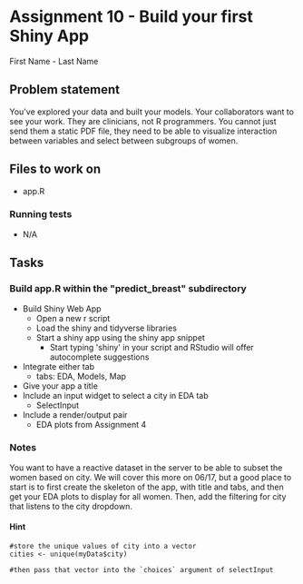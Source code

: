 # Assignment 10 - Build your first Shiny App

First Name - Last Name

## **Problem statement**

You've explored your data and built your models. Your collaborators want to see your work. They are clinicians, not R programmers. You cannot just send them a static PDF file, they need to be able to visualize interaction between variables and select between subgroups of women.

## Files to work on

* app.R

### Running tests

* N/A

## Tasks

### Build app.R within the "predict_breast" subdirectory

- Build Shiny Web App
  - Open a new r script
  - Load the shiny and tidyverse libraries
  - Start a shiny app using the shiny app snippet
    - Start typing 'shiny' in your script and RStudio will offer autocomplete suggestions
- Integrate either tab
  - tabs: EDA, Models, Map
- Give your app a title
- Include an input widget to select a city in EDA tab
  - SelectInput
- Include a render/output pair
  - EDA plots from Assignment 4

### Notes
You want to have a reactive dataset in the server to be able to subset the women based on city. We will cover this more on 06/17, but a good place to start is to first create the skeleton of the app, with title and tabs, and then get your EDA plots to display for all women. Then, add the filtering for city that listens to the city dropdown.

#### Hint

```{r}
#store the unique values of city into a vector
cities <- unique(myData$city)

#then pass that vector into the `choices` argument of selectInput
```
